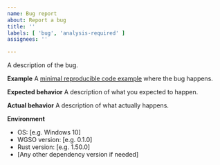 ```yaml
---
name: Bug report
about: Report a bug
title: ''
labels: [ 'bug', 'analysis-required' ]
assignees: ''

---
```


A description of the bug.

**Example**
A [minimal reproducible code example](https://stackoverflow.com/help/minimal-reproducible-example)
where the bug happens.

**Expected behavior**
A description of what you expected to happen.

**Actual behavior**
A description of what actually happens.

**Environment**

- OS: [e.g. Windows 10]
- WGSO version: [e.g. 0.1.0]
- Rust version: [e.g. 1.50.0]
- [Any other dependency version if needed]

